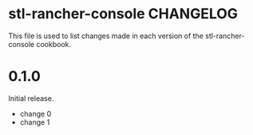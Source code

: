 # stl-rancher-console CHANGELOG

This file is used to list changes made in each version of the stl-rancher-console cookbook.

# 0.1.0

Initial release.

- change 0
- change 1

